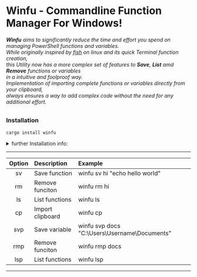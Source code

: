 # Winfu - Commandline Function Manager For Windows! 

###### **Winfu** aims to significantly reduce the time and effort you spend on<br /> managing PowerShell functions and variables. <br /> While originally inspired by [fish](https://fishshell.com/) on linux and its quick Terminal function creation, <br /> this Utility now has a more complex set of features to  **Save**,  **List**  amd  **Remove** functions or variables<br /> in a intuitive and foolproof way.<br />Implementation of importing complete functions or variables directly from your clipboard, <br />always ensures a way to add complex code without the need for any additional effort.


### Installation 
```
cargo install winfu
```

<details>
<summary> 
further Installation info:</summary> 
  
#### Potential Dependencies:
- [Cargo & Rust:](https://doc.rust-lang.org/cargo/getting-started/installation.html)
   
- [Git for Windows](https://gitforwindows.org/)
  

#### Alternative Method
```
git clone https://github.com/nrdrch/winfu.git
```
```
cd winfu
```
```
cargo build --release
```
- Preferably move the executable from target/release into a directory in your 'Path' enviorment variable for easy execution.

</details>

------------------
| **Option**       | **Description**    | **Example**   |
| :---:        | :---          | :---     |
| sv          | Save function   | winfu sv hi "echo hello world"         |     
| rm          | Remove funciton | winfu rm hi        |
| ls          | List functions | winfu ls     |
| cp          | Import clipboard   | winfu cp     |
| svp          | Save variable   | winfu svp docs "C:\Users\Username\Documents\"    |     
| rmp          | Remove funciton | winfu rmp docs |
| lsp          | List functions | winfu lsp     |
---------

